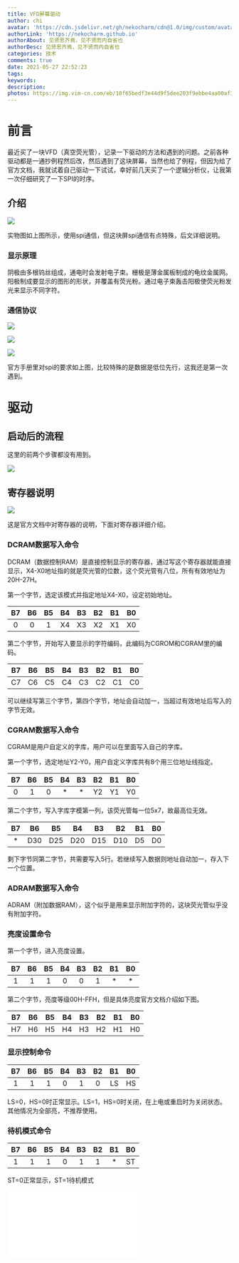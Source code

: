 ```yaml
---
title: VFD屏幕驱动
author: chi
avatar: 'https://cdn.jsdelivr.net/gh/nekocharm/cdn@1.0/img/custom/avatar.png'
authorLink: 'https://nekocharm.github.io'
authorAbout: 见贤思齐焉，见不贤而内自省也
authorDesc: 见贤思齐焉，见不贤而内自省也
categories: 技术
comments: true
date: 2021-05-27 22:52:23
tags:
keywords:
description:
photos: https://img.vim-cn.com/eb/10f65bedf3e44d9f5dee203f9ebbe4aa00af37.jpg
---
```


# 前言

最近买了一块VFD（真空荧光管），记录一下驱动的方法和遇到的问题。之前各种驱动都是一通抄例程然后改，然后遇到了这块屏幕，当然也给了例程，但因为给了官方文档，我就试着自己驱动一下试试，幸好前几天买了一个逻辑分析仪，让我第一次仔细研究了一下SPI的时序。

## 介绍

![](0.jpg)

实物图如上图所示，使用spi通信，但这块屏spi通信有点特殊，后文详细说明。

### 显示原理

阴极由多根钨丝组成，通电时会发射电子束。栅极是薄金属板制成的龟纹金属网。阳极制成要显示的图形的形状，并覆盖有荧光粉。通过电子束轰击阳极使荧光粉发光来显示不同字符。

### 通信协议

![](1.png)

![](2.png)

![](3.png)

官方手册里对spi的要求如上图，比较特殊的是数据是低位先行，这我还是第一次遇到。

# 驱动

## 启动后的流程

这里的前两个步骤都没有用到。

![](4.png)

## 寄存器说明

![](5.png)

这是官方文档中对寄存器的说明，下面对寄存器详细介绍。

### DCRAM数据写入命令

DCRAM（数据控制RAM）是直接控制显示的寄存器，通过写这个寄存器就能直接显示，X4-X0地址指的就是荧光管的位数，这个荧光管有八位，所有有效地址为20H-27H。

第一个字节，选定该模式并指定地址X4-X0，设定初始地址。

| B7   | B6   | B5   | B4   | B3   | B2   | B1   | B0   |
| :---: | :---: | :---: | :---: | :---: | :---: | :---: | :---: |
| 0    | 0    | 1    | X4   | X3   | X2   | X1   | X0   |

第二个字节，开始写入要显示的字符编码，此编码为CGROM和CGRAM里的编码。

| B7   | B6   | B5   | B4   | B3   | B2   | B1   | B0   |
| :---: | :---: | :---: | :---: | :---: | :---: | :---: | :---: |
| C7   | C6   | C5   | C4   | C3   | C2   | C1   | C0   |

可以继续写第三个字节，第四个字节，地址会自动加一，当超过有效地址后写入的字节无效。

### CGRAM数据写入命令

CGRAM是用户自定义的字库，用户可以在里面写入自己的字库。

第一个字节，选定地址Y2-Y0，用户自定义字库共有8个用三位地址线指定。

| B7   | B6   | B5   | B4   | B3   | B2   | B1   | B0   |
| :---: | :---: | :---: | :---: | :---: | :---: | :---: | :---: |
| 0    | 1    | 0    | *    | *    | Y2   | Y1   | Y0   |

第二个字节，写入字库字模第一列，该荧光管每一位5x7，故最高位无效。

| B7   | B6   | B5   | B4   | B3   | B2   | B1   | B0   |
| :---: | :---: | :---: | :---: | :---: | :---: | :---: | :---: |
| *    | D30  | D25  | D20  | D15  | D10  | D5   | D0   |

剩下字节同第二字节，共需要写入5行。若继续写入数据则地址自动加一，存入下一个位置。

### ADRAM数据写入命令

ADRAM（附加数据RAM），这个似乎是用来显示附加字符的，这块荧光管似乎没有附加字符。

### 亮度设置命令

第一个字节，进入亮度设置。

| B7   | B6   | B5   | B4   | B3   | B2   | B1   | B0   |
| :---: | :---: | :---: | :---: | :---: | :---: | :---: | :---: |
| 1    | 1    | 1    | 0    | 0    | 1    | *    | *    |

第二个字节，亮度等级00H-FFH，但是具体亮度官方文档介绍如下图。

| B7   | B6   | B5   | B4   | B3   | B2   | B1   | B0   |
| :---: | :---: | :---: | :---: | :---: | :---: | :---: | :---: |
| H7   | H6   | H5   | H4   | H3   | H2   | H1   | H0   |

### 显示控制命令

| B7   | B6   | B5   | B4   | B3   | B2   | B1   | B0   |
| :---: | :---: | :---: | :---: | :---: | :---: | :---: | :---: |
| 1    | 1    | 1    | 0    | 1    | 0    | LS   | HS   |

LS=0，HS=0时正常显示。LS=1，HS=0时关闭，在上电或重启时为关闭状态。其他情况为全部亮，不推荐使用。

### 待机模式命令

| B7   | B6   | B5   | B4   | B3   | B2   | B1   | B0   |
| :---: | :---: | :---: | :---: | :---: | :---: | :---: | :---: |
| 1    | 1    | 1    | 0    | 1    | 1    | *    | ST   |

ST=0正常显示，ST=1待机模式


<div class="bilibili"> 
<iframe src="//player.bilibili.com/player.html?aid=291000062&bvid=BV1yf4y1b7HT&cid=352270193&page=1" scrolling="no" border="0" frameborder="no" framespacing="0" allowfullscreen="true"> </iframe>
</div>